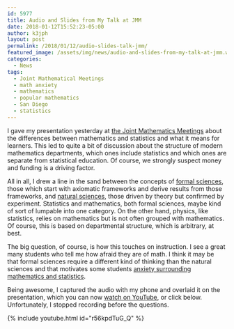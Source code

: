 ```yaml
---
id: 5977
title: Audio and Slides from My Talk at JMM
date: 2018-01-12T15:52:23-05:00
author: k3jph
layout: post
permalink: /2018/01/12/audio-slides-talk-jmm/
featured_image: /assets/img/news/audio-and-slides-from-my-talk-at-jmm.webp
categories:
  - News
tags:
  - Joint Mathematical Meetings
  - math anxiety
  - mathematics
  - popular mathematics
  - San Diego
  - statistics
---
```

I gave my presentation yesterday at [the Joint Mathematics
Meetings](http://jointmathematicsmeetings.org/jmm) about the
differences between mathematics and statistics and what it means
for learners.  This led to quite a bit of discussion about the
structure of modern mathematics departments, which ones include
statistics and which ones are separate from statistical education.
Of course, we strongly suspect money and funding is a driving factor.

All in all, I drew a line in the sand between the concepts of [formal
sciences](https://en.wikipedia.org/wiki/Formal_science), those which
start with axiomatic frameworks and derive results from those
frameworks, and [natural
sciences](https://en.wikipedia.org/wiki/Natural_science), those
driven by theory but confirmed by experiment.  Statistics and
mathematics, both formal sciences, maybe kind of sort of lumpable
into one category.  On the other hand, physics, like statistics,
relies on mathematics but is not often grouped with mathematics.
Of course, this is based on departmental structure, which is
arbitrary, at best.

The big question, of course, is how this touches on instruction.
I see a great many students who tell me how afraid they are of math.
I think it may be that formal sciences require a different kind of
thinking than the natural sciences and that motivates some students
[anxiety surrounding mathematics and
statistics](https://www.psychologytoday.com/blog/talking-apes/201703/how-overcome-math-anxiety).

Being awesome, I captured the audio with my phone and overlaid it
on the presentation, which you can now [watch on
YouTube](https://www.youtube.com/watch?v=r56kpdTuG_Q), or click
below.  Unfortunately, I stopped recording before the questions.

{% include youtube.html id="r56kpdTuG_Q" %}
